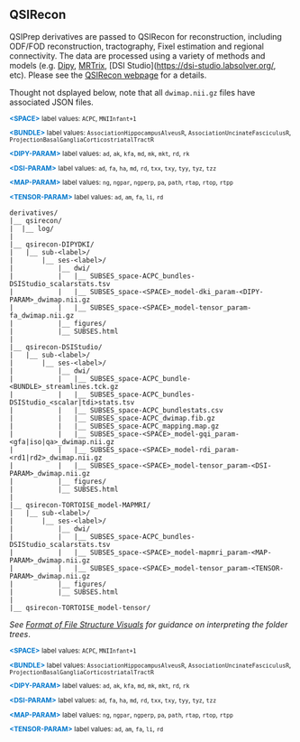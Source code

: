 ## QSIRecon 
QSIPrep derivatives are passed to QSIRecon for reconstruction, including ODF/FOD reconstruction, tractography, Fixel estimation and regional connectivity. The data are processed using a variety of methods and models (e.g. [Dipy](https://dipy.org/), [MRTrix](https://www.mrtrix.org/), [DSI Studio](https://dsi-studio.labsolver.org/, etc). Please see the [QSIRecon webpage](https://qsirecon.readthedocs.io/en/latest/) for a details.

Thought not dsplayed below, note that all `dwimap.nii.gz` files have associated JSON files.

<p style="margin-bottom: 0; padding-bottom: 0; font-size: smaller;">
  <b style="color: #0077cc;">&lt;SPACE&gt;</b> label values: <code>ACPC</code>, <code>MNIInfant+1</code>
</p>
<p style="margin-bottom: 0; padding-bottom: 0; font-size: smaller;">
  <b style="color: #0077cc;">&lt;BUNDLE&gt;</b> label values: <code>AssociationHippocampusAlveusR</code>, <code>AssociationUncinateFasciculusR</code>, <code>ProjectionBasalGangliaCorticostriatalTractR</code>
</p>
<p style="margin-bottom: 0; padding-bottom: 0; font-size: smaller;">
  <b style="color: #0077cc;">&lt;DIPY-PARAM&gt;</b> label values: 
  <code>ad</code>, <code>ak</code>, <code>kfa</code>, <code>md</code>, 
  <code>mk</code>, <code>mkt</code>, <code>rd</code>, <code>rk</code>
</p>
<p style="margin-bottom: 0; padding-bottom: 0; font-size: smaller;">
  <b style="color: #0077cc;">&lt;DSI-PARAM&gt;</b> label values: 
  <code>ad</code>, <code>fa</code>, <code>ha</code>, <code>md</code>, 
  <code>rd</code>, <code>txx</code>, <code>txy</code>, <code>tyy</code>,
  <code>tyz</code>, <code>tzz</code>
</p>
<p style="margin-bottom: 0; padding-bottom: 0; font-size: smaller;">
  <b style="color: #0077cc;">&lt;MAP-PARAM&gt;</b> label values: <code>ng</code>, <code>ngpar</code>, <code>ngperp</code>, <code>pa</code>, <code>path</code>, <code>rtap</code>, <code>rtop</code>, <code>rtpp</code></p>
<p style="margin-bottom: 0; padding-bottom: 0; font-size: smaller;"><b style="color: #0077cc;">&lt;TENSOR-PARAM&gt;</b> label values: 
  <code>ad</code>, <code>am</code>, <code>fa</code>, <code>li</code>, <code>rd</code></p>

```
derivatives/ 
|__ qsirecon/
|  |__ log/
|
|__ qsirecon-DIPYDKI/
|   |__ sub-<label>/
|       |__ ses-<label>/
|           |__ dwi/
|           |   |__ SUBSES_space-ACPC_bundles-DSIStudio_scalarstats.tsv
|           |   |__ SUBSES_space-<SPACE>_model-dki_param-<DIPY-PARAM>_dwimap.nii.gz
|           |   |__ SUBSES_space-<SPACE>_model-tensor_param-fa_dwimap.nii.gz
|           |__ figures/
|           |__ SUBSES.html    
|            
|__ qsirecon-DSIStudio/
|   |__ sub-<label>/
|       |__ ses-<label>/
|           |__ dwi/
|           |   |__ SUBSES_space-ACPC_bundle-<BUNDLE>_streamlines.tck.gz
|           |   |__ SUBSES_space-ACPC_bundles-DSIStudio_<scalar|tdi>stats.tsv
|           |   |__ SUBSES_space-ACPC_bundlestats.csv
|           |   |__ SUBSES_space-ACPC_dwimap.fib.gz
|           |   |__ SUBSES_space-ACPC_mapping.map.gz
|           |   |__ SUBSES_space-<SPACE>_model-gqi_param-<gfa|iso|qa>_dwimap.nii.gz
|           |   |__ SUBSES_space-<SPACE>_model-rdi_param-<rd1|rd2>_dwimap.nii.gz
|           |   |__ SUBSES_space-<SPACE>_model-tensor_param-<DSI-PARAM>_dwimap.nii.gz 
|           |__ figures/
|           |__ SUBSES.html  
|             
|__ qsirecon-TORTOISE_model-MAPMRI/
|   |__ sub-<label>/
|       |__ ses-<label>/
|           |__ dwi/
|           |   |__ SUBSES_space-ACPC_bundles-DSIStudio_scalarstats.tsv
|           |   |__ SUBSES_space-<SPACE>_model-mapmri_param-<MAP-PARAM>_dwimap.nii.gz
|           |   |__ SUBSES_space-<SPACE>_model-tensor_param-<TENSOR-PARAM>_dwimap.nii.gz
|           |__ figures/
|           |__ SUBSES.html    
|
|__ qsirecon-TORTOISE_model-tensor/
```    
*See [Format of File Structure Visuals](#visformat) for guidance on interpreting the folder trees*.



<p style="margin-bottom: 0; padding-bottom: 0; font-size: smaller;">
  <b style="color: #0077cc;">&lt;SPACE&gt;</b> label values: <code>ACPC</code>, <code>MNIInfant+1</code>
</p>
<p style="margin-bottom: 0; padding-bottom: 0; font-size: smaller;">
  <b style="color: #0077cc;">&lt;BUNDLE&gt;</b> label values: <code>AssociationHippocampusAlveusR</code>, <code>AssociationUncinateFasciculusR</code>, <code>ProjectionBasalGangliaCorticostriatalTractR</code>
</p>
<p style="margin-bottom: 0; padding-bottom: 0; font-size: smaller;">
  <b style="color: #0077cc;">&lt;DIPY-PARAM&gt;</b> label values: 
  <code>ad</code>, <code>ak</code>, <code>kfa</code>, <code>md</code>, 
  <code>mk</code>, <code>mkt</code>, <code>rd</code>, <code>rk</code>
</p>
<p style="margin-bottom: 0; padding-bottom: 0; font-size: smaller;">
  <b style="color: #0077cc;">&lt;DSI-PARAM&gt;</b> label values: 
  <code>ad</code>, <code>fa</code>, <code>ha</code>, <code>md</code>, 
  <code>rd</code>, <code>txx</code>, <code>txy</code>, <code>tyy</code>,
  <code>tyz</code>, <code>tzz</code>
</p>
<p style="margin-bottom: 0; padding-bottom: 0; font-size: smaller;">
  <b style="color: #0077cc;">&lt;MAP-PARAM&gt;</b> label values: <code>ng</code>, <code>ngpar</code>, <code>ngperp</code>, <code>pa</code>, <code>path</code>, <code>rtap</code>, <code>rtop</code>, <code>rtpp</code></p>
<p style="margin-bottom: 0; padding-bottom: 0; font-size: smaller;"><b style="color: #0077cc;">&lt;TENSOR-PARAM&gt;</b> label values: 
  <code>ad</code>, <code>am</code>, <code>fa</code>, <code>li</code>, <code>rd</code></p>